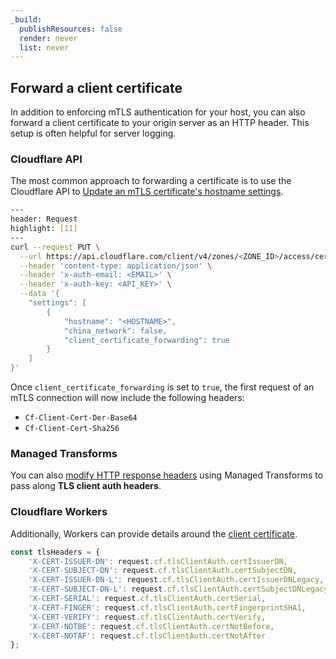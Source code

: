 ```yaml
---
_build:
  publishResources: false
  render: never
  list: never
---
```


## Forward a client certificate

In addition to enforcing mTLS authentication for your host, you can also forward a client certificate to your origin server as an HTTP header. This setup is often helpful for server logging.

### Cloudflare API

The most common approach to forwarding a certificate is to use the Cloudflare API to [Update an mTLS certificate's hostname settings](/api/operations/zone-level-access-mtls-authentication-update-an-mtls-certificate-settings).

```bash
---
header: Request
highlight: [11]
---
curl --request PUT \
  --url https://api.cloudflare.com/client/v4/zones/<ZONE_ID>/access/certificates/settings \
  --header 'content-type: application/json' \
  --header 'x-auth-email: <EMAIL>' \
  --header 'x-auth-key: <API_KEY>' \
  --data '{
    "settings": [
        {
            "hostname": "<HOSTNAME>",
            "china_network": false,
            "client_certificate_forwarding": true
        }
    ]
}'
```

Once `client_certificate_forwarding` is set to `true`, the first request of an mTLS connection will now include the following headers:

- `Cf-Client-Cert-Der-Base64`
- `Cf-Client-Cert-Sha256`

### Managed Transforms

You can also [modify HTTP response headers](/rules/transform/response-header-modification/) using Managed Transforms to pass along **TLS client auth headers**.

### Cloudflare Workers

Additionally, Workers can provide details around the [client certificate](/workers/runtime-apis/mtls/).

```js
const tlsHeaders = {
    'X-CERT-ISSUER-DN': request.cf.tlsClientAuth.certIssuerDN,
    'X-CERT-SUBJECT-DN': request.cf.tlsClientAuth.certSubjectDN,
    'X-CERT-ISSUER-DN-L': request.cf.tlsClientAuth.certIssuerDNLegacy,
    'X-CERT-SUBJECT-DN-L': request.cf.tlsClientAuth.certSubjectDNLegacy,
    'X-CERT-SERIAL': request.cf.tlsClientAuth.certSerial,
    'X-CERT-FINGER': request.cf.tlsClientAuth.certFingerprintSHA1,
    'X-CERT-VERIFY': request.cf.tlsClientAuth.certVerify,
    'X-CERT-NOTBE': request.cf.tlsClientAuth.certNotBefore,
    'X-CERT-NOTAF': request.cf.tlsClientAuth.certNotAfter
};
```